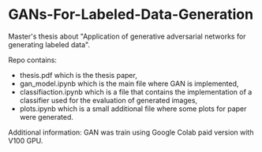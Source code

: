 # GANs-For-Labeled-Data-Generation
Master's thesis about "Application of generative adversarial networks for generating labeled data".

Repo contains:
- thesis.pdf which is the thesis paper,
- gan_model.ipynb which is the main file where GAN is implemented,
- classifiaction.ipynb which is a file that contains the implementation of a classifier used for the evaluation of generated images,
- plots.ipynb which is a small additional file where some plots for paper were generated.

Additional information: GAN was train using Google Colab paid version with V100 GPU.
